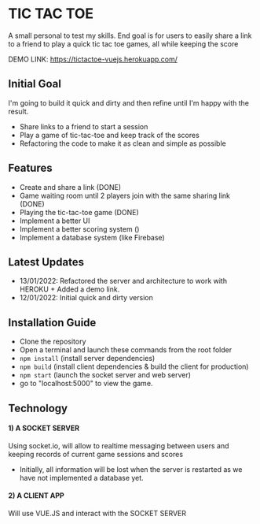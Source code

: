 # TIC TAC TOE
A small personal to test my skills. End goal is for users to easily share a link to a friend to play a quick tic tac toe games, all while keeping the score

DEMO LINK: https://tictactoe-vuejs.herokuapp.com/

## Initial Goal
I'm going to build it quick and dirty and then refine until I'm happy with the result.
- Share links to a friend to start a session
- Play a game of tic-tac-toe and keep track of the scores
- Refactoring the code to make it as clean and simple as possible
   
## Features
- Create and share a link (DONE)
- Game waiting room until 2 players join with the same sharing link (DONE)
- Playing the tic-tac-toe game (DONE)
- Implement a better UI
- Implement a better scoring system ()
- Implement a database system  (like Firebase)
   
## Latest Updates
- 13/01/2022: Refactored the server and architecture to work with HEROKU + Added a demo link.
- 12/01/2022: Initial quick and dirty version

## Installation Guide
- Clone the repository
- Open a terminal and launch these commands from the root folder
- ```npm install``` (install server dependencies)
- ```npm build``` (install client dependencies & build the client for production)
- ```npm start``` (launch the socket server and web server)
- go to "localhost:5000" to view the game.
   
## Technology

#### 1) A SOCKET SERVER
Using socket.io, will allow to realtime messaging between users and keeping records of current game sessions and scores 
- Initially, all information will be lost when the server is restarted as we have not implemented a database yet.
#### 2) A CLIENT APP
Will use VUE.JS and interact with the SOCKET SERVER
